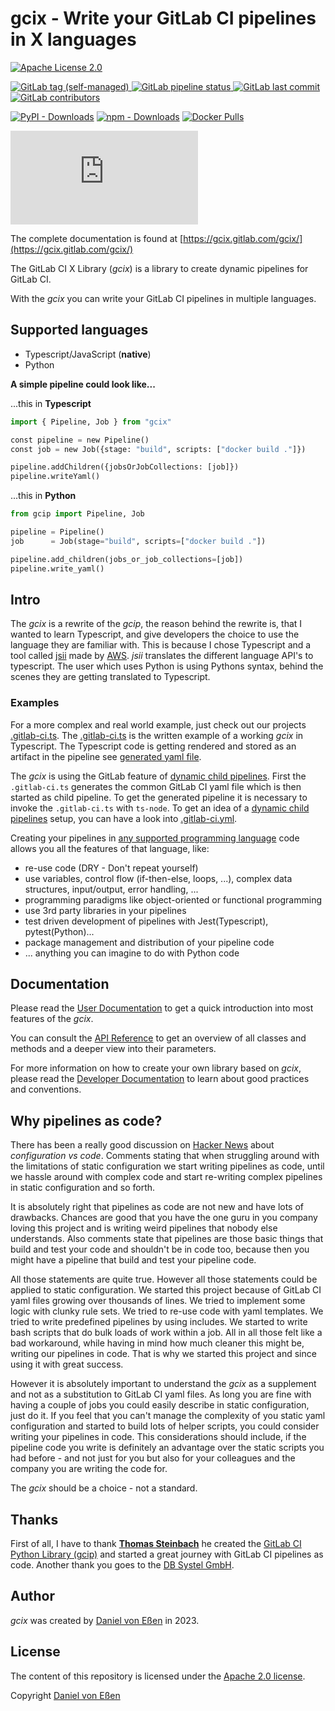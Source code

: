 # gcix - Write your GitLab CI pipelines in X languages

[![Apache License 2.0](https://img.shields.io/gitlab/license/gcix%2Fgcix)](https://gitlab.com/gcix/gcix/-/blob/main/LICENSE)

[![GitLab tag (self-managed)](https://img.shields.io/gitlab/v/tag/gcix%2Fgcix?logo=git&color=bright%20green)
](https://gitlab.com/gcix/gcix/-/tags)
[![GitLab pipeline status](https://img.shields.io/gitlab/pipeline-status/gcix%2Fgcix?logo=gitlab)
](https://gitlab.com/gcix/gcix/-/pipelines)
[![GitLab last commit](https://img.shields.io/gitlab/last-commit/Gcix%2Fgcix?logo=git)](https://gitlab.com/gcix/gcix/-/commits/main/)
[![GitLab contributors](https://img.shields.io/gitlab/contributors/gcix%2Fgcix?logo=git&color=bright%20green)](https://gitlab.com/gcix/gcix)

[![PyPI - Downloads](https://img.shields.io/pypi/dm/gcix?label=PyPI%20Downloads&logo=python&color=blue)](https://pypi.org/project/gcix/)
[![npm - Downloads](https://img.shields.io/npm/dm/%40gcix/gcix?label=NPM%20downloads&color=blue)](https://www.npmjs.com/package/@gcix/gcix)
[![Docker Pulls](https://img.shields.io/docker/pulls/gcix/gcix?label=Docker%20Pulls&logo=docker&color=blue)](https://hub.docker.com/r/gcix/gcix)

![Matrix](https://img.shields.io/matrix/gcix%3Amatrix.org?logo=matrix&label=Matrix)

The complete documentation is found at [https://gcix.gitlab.com/gcix/](https://gcix.gitlab.com/gcix/)

The GitLab CI X Library (*gcix*) is a library to create dynamic pipelines for GitLab CI.

With the *gcix* you can write your GitLab CI pipelines in multiple languages.

## Supported languages

* Typescript/JavaScript (**native**)
* Python

**A simple pipeline could look like...**

...this in **Typescript**

```python
import { Pipeline, Job } from "gcix"

const pipeline = new Pipeline()
const job = new Job({stage: "build", scripts: ["docker build ."]})

pipeline.addChildren({jobsOrJobCollections: [job]})
pipeline.writeYaml()
```

...this in **Python**

```python
from gcip import Pipeline, Job

pipeline = Pipeline()
job      = Job(stage="build", scripts=["docker build ."])

pipeline.add_children(jobs_or_job_collections=[job])
pipeline.write_yaml()
```

## Intro

The *gcix* is a rewrite of the *gcip*, the reason behind the rewrite is, that I wanted to learn Typescript, and give
developers the choice to use the language they are familiar with. This is because I chose Typescript and a tool called [jsii](https://aws.github.io/jsii/) made by [AWS](https://aws.amazon.com/de/).
*jsii* translates the different language API's to typescript. The user which uses Python is using Pythons syntax, behind the scenes they are getting
translated to Typescript.

### Examples

For a more complex and real world example, just check out our projects [.gitlab-ci.ts](https://gitlab.com/gcix/gcix/-/blob/main/.gitlab-ci.ts). The [.gitlab-ci.ts](https://gitlab.com/gcix/gcix/-/blob/main/.gitlab-ci.ts) is the written example of a working *gcix* in Typescript. The Typescript code is getting rendered and stored as an artifact in the pipeline see [generated yaml file](https://gitlab.com/gcix/gcix/-/jobs/artifacts/main/browse?job=generate-pipeline).

The *gcix* is using the GitLab feature of [dynamic child pipelines](https://docs.gitlab.com/ee/ci/parent_child_pipelines.html#dynamic-child-pipelines). First the `.gitlab-ci.ts` generates the common GitLab CI yaml file which is then started as child pipeline. To get the generated pipeline it is necessary to invoke the `.gitlab-ci.ts` with `ts-node`. To get an idea of a [dynamic child pipelines](https://docs.gitlab.com/ee/ci/parent_child_pipelines.html#dynamic-child-pipelines) setup, you can have a look into [.gitlab-ci.yml](https://gitlab.com/gcix/gcix/-/blob/main/.gitlab-ci.yml).

Creating your pipelines in [any supported programming language](#supported-languages) code allows you all the features of that language, like:

* re-use code (DRY - Don't repeat yourself)
* use variables, control flow (if-then-else, loops, ...), complex data structures, input/output, error handling, ...
* programming paradigms like object-oriented or functional programming
* use 3rd party libraries in your pipelines
* test driven development of pipelines with Jest(Typescript), pytest(Python)...
* package management and distribution of your pipeline code
* ... anything you can imagine to do with Python code

## Documentation

Please read the [User Documentation](https://gcix.gitlab.io/gcix) to get a quick introduction into most
features of the *gcix*.

You can consult the [API Reference](https://gcix.gitlab.io/gcix/api/) to get an overview of all classes and methods
and a deeper view into their parameters.

For more information on how to create your own library based on *gcix*, please read the [Developer Documentation](https://gcix.gitlab.io/gcix/developer/)
to learn about good practices and conventions.

## Why pipelines as code?

There has been a really good discussion on [Hacker News](https://news.ycombinator.com/item?id=26986493#26988105) about *configuration vs code*.
Comments stating that when struggling around with the limitations of static configuration we start writing pipelines as code, until we hassle
around with complex code and start re-writing complex pipelines in static configuration and so forth.

It is absolutely right that pipelines as code are not new and have lots of drawbacks. Chances are good that you have the one guru in you company
loving this project and is writing weird pipelines that nobody else understands. Also comments state that pipelines are those basic things that
build and test your code and shouldn't be in code too, because then you might have a pipeline that build and test your pipeline code.

All those statements are quite true. However all those statements could be applied to static configuration. We started this project because of
GitLab CI yaml files growing over thousands of lines. We tried to implement some logic with clunky rule sets. We tried to re-use code with yaml templates.
We tried to write predefined pipelines by using includes. We started to write bash scripts that do bulk loads of work within a job. All in all
those felt like a bad workaround, while having in mind how much cleaner this might be, writing our pipelines in code. That is why we started
this project and since using it with great success.

However it is absolutely important to understand the *gcix* as a supplement and not as a substitution to GitLab CI yaml files. As long you are fine
with having a couple of jobs you could easily describe in static configuration, just do it. If you feel that you can't manage the complexity of
you static yaml configuration and started to build lots of helper scripts, you could consider writing your pipelines in code. This considerations
should include, if the pipeline code you write is definitely an advantage over the static scripts you had before - and not just for you but also
for your colleagues and the company you are writing the code for.

The *gcix* should be a choice - not a standard.

## Thanks

First of all, I have to thank [**Thomas Steinbach**](https://gitlab.com/thomassteinbach) he created the [GitLab CI Python Library (gcip)](https://gitlab.com/dbsystel/gitlab-ci-python-library) and started a great journey with GitLab CI pipelines as code.
Another thank you goes to the [DB Systel GmbH](https://www.dbsystel.de/).

## Author

*gcix* was created by [Daniel von Eßen](https://gitlab.com/dvonessen) in 2023.

## License

The content of this repository is licensed under the [Apache 2.0 license](http://www.apache.org/licenses/LICENSE-2.0).

Copyright [Daniel von Eßen](https://gitlab.com/dvonessen)
